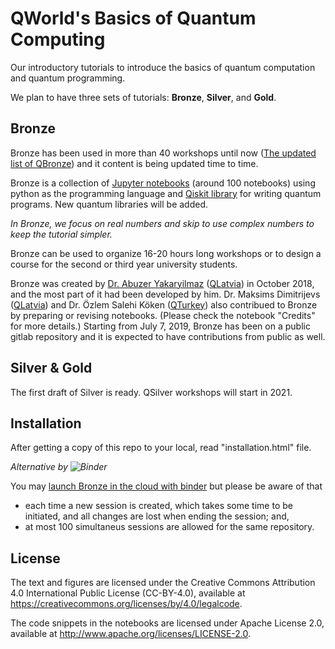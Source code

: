 # QWorld's Basics of Quantum Computing

Our introductory tutorials to introduce the basics of quantum computation and quantum programming. 

We plan to have three sets of tutorials: **Bronze**, **Silver**, and **Gold**. 

## Bronze

Bronze has been used in more than 40 workshops until now ([The updated list of QBronze](http://qworld.lu.lv/index.php/workshop-bronze/#list)) and it content is being updated time to time. 

Bronze is a collection of [Jupyter notebooks](https://jupyter.org/) (around 100 notebooks) using python as the programming language and [Qiskit library](https://qiskit.org) for writing quantum programs. New quantum libraries will be added.

_In Bronze, we focus on real numbers and skip to use complex numbers to keep the tutorial simpler._

Bronze can be used to organize 16-20 hours long workshops or to design a course for the second or third year university students. 

Bronze was created by [Dr. Abuzer Yakaryilmaz](http://abu.lu.lv) ([QLatvia](http://qworld.lu.lv/index.php/qlatvia/)) in October 2018, 
and the most part of it had been developed by him. 
Dr. Maksims Dimitrijevs ([QLatvia](http://qworld.lu.lv/index.php/qlatvia/)) and Dr. Özlem Salehi Köken ([QTurkey](http://qworld.lu.lv/index.php/qturkey/)) also contribued to Bronze by preparing or revising notebooks. 
(Please check the notebook "Credits" for more details.)
Starting from July 7, 2019, Bronze has been on a public gitlab repository and it is expected to have contributions from public as well.


## Silver & Gold

The first draft of Silver is ready. QSilver workshops will start in 2021.


## Installation

After getting a copy of this repo to your local, read "installation.html" file. 

_Alternative by ![Binder](https://mybinder.org/badge_logo.svg)_

You may [launch Bronze in the cloud with binder](https://mybinder.org/v2/gl/qkitchen%2Fbasics-of-quantum-computing/HEAD?urlpath=lab/tree/welcome.ipynb) but please be aware of that 
- each time a new session is created, which takes some time to be initiated, and all changes are lost when ending the session; and,
- at most 100 simultaneus sessions are allowed for the same repository.

## License

The text and figures are licensed under the Creative Commons Attribution 4.0 International Public License (CC-BY-4.0), available at https://creativecommons.org/licenses/by/4.0/legalcode. 

The code snippets in the notebooks are licensed under Apache License 2.0, available at http://www.apache.org/licenses/LICENSE-2.0.


